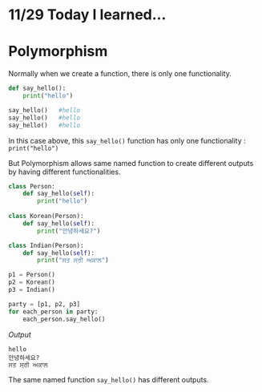 # 11/29 Today I learned...

# Polymorphism

Normally when we create a function, there is only one functionality.

```py
def say_hello():
    print("hello")

say_hello()   #hello
say_hello()   #hello
say_hello()   #hello
```
In this case above, this `say_hello()` function has only one functionality : `print("hello")`

But Polymorphism allows same named function to create different outputs by having different functionalities.
```py
class Person:
    def say_hello(self):
        print("hello")
        
class Korean(Person):
    def say_hello(self):
        print("안녕하세요?")

class Indian(Person):
    def say_hello(self):
        print("ਸਤ ਸ੍ਰੀ ਅਕਾਲ")

p1 = Person()
p2 = Korean()
p3 = Indian()

party = [p1, p2, p3]
for each_person in party:
    each_person.say_hello()
```

<em>Output</em>
```
hello
안녕하세요?
ਸਤ ਸ੍ਰੀ ਅਕਾਲ
```

The same named function `say_hello()` has different outputs.
